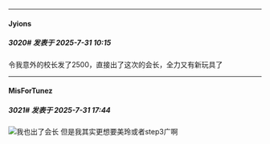 ﻿
*****

####  Jyions  
##### 3020#       发表于 2025-7-31 10:15

令我意外的校长发了2500，直接出了这次的会长，全力又有新玩具了


*****

####  MisForTunez  
##### 3021#       发表于 2025-7-31 17:44

<img src="https://static.stage1st.com/image/smiley/face2017/003.png" referrerpolicy="no-referrer">我也出了会长
但是我其实更想要美玲或者step3广啊

